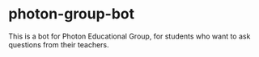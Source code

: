# photon-group-bot
This is a bot for Photon Educational Group,
for students who want to ask questions from their teachers.
